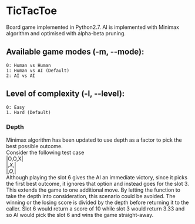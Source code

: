 # TicTacToe

Board game implemented in Python2.7. AI is implemented with Minimax algorithm and optimised with alpha-beta pruning.

## Available game modes (-m, --mode):
	0: Human vs Human
	1: Human vs AI (Default)
	2: AI vs AI
## Level of complexity (-l, --level):
	0: Easy
	1. Hard (Default)

### Depth
Minimax algorithm has been updated to use depth as a factor to pick the best possible outcome.  
Consider the following test case  
|O,O,X|  
|_,X,_|  
|_,O,_|  
Although playing the slot 6 gives the AI an immediate victory, since it picks the first best outcome, it ignores that option and
instead goes for the slot 3. This extends the game to one additional move. By letting the function to take the depth into consideration,
this scenario could be avoided. The winning or the losing score is divided by the depth before returning it to the caller. Slot 6 would
return a score of 10 while slot 3 would return 3.33 and so AI would pick the slot 6 and wins the game straight-away.
